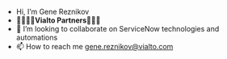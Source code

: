- Hi, I’m Gene Reznikov
- 🕌🗼🗽🏰**Vialto Partners**🏯💒🌉
- 💞️ I’m looking to collaborate on ServiceNow technologies and automations
- 📫 How to reach me gene.reznikov@vialto.com

<!---
greznikov001/greznikov001 is a ✨ special ✨ repository because its `README.md` (this file) appears on your GitHub profile.
You can click the Preview link to take a look at your changes.
--->
